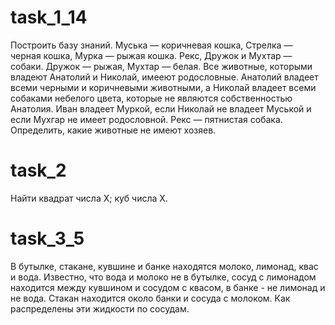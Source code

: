 # task_1_14
Построить базу знаний. Муська — коричневая кошка, Стрелка —
черная кошка, Мурка — рыжая кошка. Рекс, Дружок и Мухтар — собаки.
Дружок — рыжая, Мухтар — белая. Все животные, которыми владеют
Анатолий и Николай, имееют родословные. Анатолий владеет всеми
черными и коричневыми животными, а Николай владеет всеми собаками
небелого цвета, которые не являются собственностью Анатолия. Иван
владеет Муркой, если Николай не владеет Муськой и если Мухгар не имеет
родословной. Рекс — пятнистая собака. Определить, какие животные не
имеют хозяев.

# task_2
Найти квадрат числа X; куб числа X.

# task_3_5
В бутылке, стакане, кувшине и банке находятся молоко, лимонад,
квас и вода. Известно, что вода и молоко не в бутылке, сосуд с лимонадом
находится между кувшином и сосудом с квасом, в банке - не лимонад и не
вода. Стакан находится около банки и сосуда с молоком. Как распределены
эти жидкости по сосудам.
